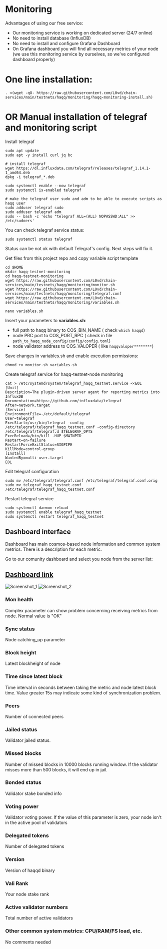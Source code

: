 # Monitoring

Advantages  of using our free service:
* Our monitoring service is working on dedicated server (24/7 online)
* No need to install database  (InfluxDB)
* No need to install and configure  Grafana Dashboard
* On Grafana dashboard you will find all necessary metrics of your node (we use this monitoring service by ourselves, so we've configured dashboard properly)

# One line installation:
```
. <(wget -qO- https://raw.githubusercontent.com/L0vd/chain-services/main/testnets/haqq/monitoring/haqq-monitoring-install.sh)
```

# OR Manual installation of telegraf and monitoring script

Install telegraf
```
sudo apt update
sudo apt -y install curl jq bc

# install telegraf
wget https://dl.influxdata.com/telegraf/releases/telegraf_1.14.1-1_amd64.deb
dpkg -i telegraf_*.deb

sudo systemctl enable --now telegraf
sudo systemctl is-enabled telegraf

# make the telegraf user sudo and adm to be able to execute scripts as haqq user
sudo adduser telegraf sudo
sudo adduser telegraf adm
sudo -- bash -c 'echo "telegraf ALL=(ALL) NOPASSWD:ALL" >> /etc/sudoers'
```
You can check telegraf service status:
```
sudo systemctl status telegraf
```
Status can be not ok with default Telegraf's config. Next steps will fix it.

Get files from this project repo and copy variable script template
```
cd $HOME
mkdir haqq-testnet-monitoring
cd haqq-testnet-monitoring
wget https://raw.githubusercontent.com/L0vd/chain-services/main/testnets/haqq/monitoring/monitor.sh
wget https://raw.githubusercontent.com/L0vd/chain-services/main/testnets/haqq/monitoring/telegraf.conf
wget https://raw.githubusercontent.com/L0vd/chain-services/main/testnets/haqq/monitoring/variables.sh
```

```
nano variables.sh
```

Insert your parameters to **variables.sh**:
* full path to haqq binary to COS_BIN_NAME ( check ```which haqqd```)
* node PRC port to COS_PORT_RPC ( check in file ```path_to_haqq_node_config/config/config.toml```)
* node validator address to COS_VALOPER ( like ```haqqvaloper********```)

Save changes in variables.sh and enable execution permissions:

```
chmod +x monitor.sh variables.sh
```

Create telegraf service for haqq-testnet-node monitoring
```
cat > /etc/systemd/system/telegraf_haqq_testnet.service <<EOL
[Unit]
Description=The plugin-driven server agent for reporting metrics into InfluxDB
Documentation=https://github.com/influxdata/telegraf
After=network.target
[Service]
EnvironmentFile=-/etc/default/telegraf
User=telegraf
ExecStart=/usr/bin/telegraf -config /etc/telegraf/telegraf_haqq_testnet.conf -config-directory /etc/telegraf/telegraf.d $TELEGRAF_OPTS
ExecReload=/bin/kill -HUP $MAINPID
Restart=on-failure
RestartForceExitStatus=SIGPIPE
KillMode=control-group
[Install]
WantedBy=multi-user.target
EOL
```

Edit telegraf configuration
```
sudo mv /etc/telegraf/telegraf.conf /etc/telegraf/telegraf.conf.orig
sudo mv telegraf_haqq_testnet.conf /etc/telegraf/telegraf_haqq_testnet.conf
```
Restart telegraf service

```
sudo systemctl daemon-reload
sudo systemctl enable telegraf_haqq_testnet
sudo systemctl restart telegraf_haqq_testnet
```

## Dashboard interface 

Dashboard has main cosmos-based node information and common system metrics. There is a description for each metric.

Go to our comunity dashboard and select you node from the server list: 
## [Dashboard link](https://monitoring-dashboards.l0vd.com/d/Haqq_testnet/haqq-testnet-monitoring-by-l0vd?orgId=1&refresh=30s&from=now-1h&to=now)


![Screenshot_1](https://user-images.githubusercontent.com/43213686/169405751-8ff53124-e128-4078-8d68-229a18ea4e25.png)
![Screenshot_2](https://user-images.githubusercontent.com/43213686/169405777-eb9965a5-9fe8-4ecf-944b-4482c41c019b.png)



### Mon health
Complex parameter can show problem concerning receiving metrics from node. Normal value is "OK"

### Sync status
Node catching_up parameter

### Block height
Latest blockheight of node 

### Time since latest block
Time interval in seconds between taking the metric and node latest block time. Value greater 15s may indicate some kind of synchronization problem.

### Peers
Number of connected peers 

### Jailed status
Validator jailed status. 

### Missed blocks
Number of missed blocks in 10000 blocks running window. If the validator misses more than 500 blocks, it will end up in jail.

### Bonded status
Validator stake bonded info

### Voting power
Validator voting power. If the value of this parameter is zero, your node isn't in the active pool of validators 

### Delegated tokens
Number of delegated tokens

### Version
Version of haqqd binary

### Vali Rank
Your node stake rank 

### Active validator numbers
Total number of active validators

### Other common system metrics: CPU/RAM/FS load, etc.
No comments needed
